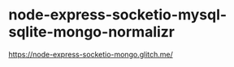 # node-express-socketio-mysql-sqlite-mongo-normalizr
https://node-express-socketio-mongo.glitch.me/
